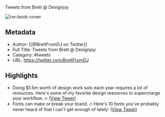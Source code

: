 Tweets from Brett @ Designjoy

![rw-book-cover](https://pbs.twimg.com/profile_images/1700698481156063233/XR0l15wW.jpg)

## Metadata
- Author: [[@BrettFromDJ on Twitter]]
- Full Title: Tweets from Brett @ Designjoy
- Category: #tweets
- URL: https://twitter.com/BrettFromDJ

## Highlights
- Doing $1.5m worth of design work solo each year requires a lot of resources.
  Here's some of my favorite design resources to supercharge your workflow: 🔥 ([View Tweet](https://twitter.com/BrettFromDJ/status/1671972914529464320))
- Fonts can make or break your brand. 🔥
  Here's 10 fonts you've probably never heard of that I can't get enough of lately: ([View Tweet](https://twitter.com/BrettFromDJ/status/1672281393303556096))
